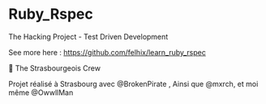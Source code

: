 # Ruby_Rspec


The Hacking Project - Test Driven Development

See more here : https://github.com/felhix/learn_ruby_rspec

🏤 The Strasbourgeois Crew

Projet réalisé à Strasbourg avec @BrokenPirate , Ainsi que @mxrch, et moi même @OwwllMan 
